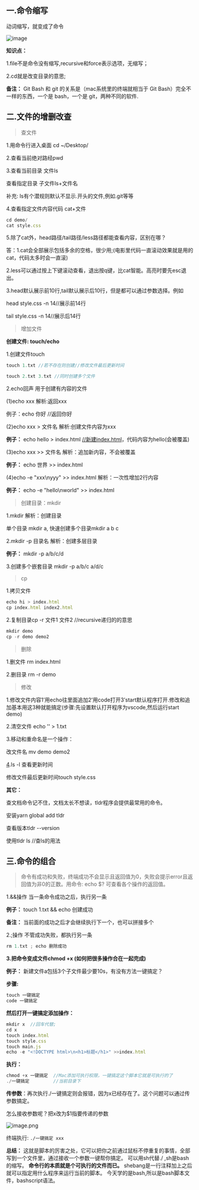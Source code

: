 ## **一.命令缩写**

动词缩写，就变成了命令

![image](https://upload-images.jianshu.io/upload_images/21487050-8980442a6672bb54.jpg?imageMogr2/auto-orient/strip%7CimageView2/2/w/1240)

**知识点：**

1.file不是命令没有缩写,recursive和force表示选项，无缩写；

2.cd就是改变目录的意思;

**备注：**
Git Bash 和 git 的关系是（mac系统里的终端就相当于 Git Bash）完全不一样的东西，一个是 bash，一个是 git，两种不同的软件.

## **二.文件的增删改查**
> 查文件

1.用命令行进入桌面 cd ~/Desktop/

2.查看当前绝对路经pwd

3.查看当前目录 文件ls

查看指定目录 子文件ls+文件名

补充: ls有个潜规则默认不显示.开头的文件,例如.git等等

4.查看指定文件内容代码 cat+文件

```js
cd demo/
cat style.css
```

5.除了cat外，head路径/tail路径/less路径都能查看内容，区别在哪？

答：1.cat会全部展示包括多余的空格，很少用;(电影里代码一直滚动效果就是用的cat，代码太多时会一直滚)

2.less可以通过按上下键滚动查看，退出按q键，比cat智能。高亮时要先esc退出。

3.head默认展示前10行,tail默认展示后10行，但是都可以通过参数选择。例如

head style.css -n 14//展示前14行

tail style.css -n 14//展示后14行

> 增加文件

**创建文件: touch/echo**

1.创建文件touch
```js
touch 1.txt //若不存在则创建//修改文件最后更新时间

touch 2.txt 3.txt //同时创建多个文件
```
2.echo回声 用于创建有内容的文件

(1)echo xxx 解析:返回xxx

例子：echo 你好 //返回你好

(2)echo xxx > 文件名 解析:创建文件内容为xxx

**例子：**
echo hello > index.html [//新建index.html](https://link.zhihu.com/?target=https%3A//xn--index-gq2j210b.html/)，代码内容为hello(会被覆盖)

(3)echo xxx >> 文件名 解析：追加新内容，不会被覆盖

**例子：**
echo 世界 >> index.html

(4)echo -e "xxx\nyyy" >> index.html 解析：一次性增加2行内容

**例子：**
echo -e "hello\nworld" >> index.html

> 创建目录：mkdir

1.mkdir 解析：创建目录

单个目录 mkdir a, 快速创建多个目录mkdir a b c

2.mkdir -p 目录名 解析：创建多层目录

**例子：**
mkdir -p a/b/c/d

3.创建多个嵌套目录 mkdir -p a/b/c a/d/c

> cp

1.拷贝文件

```js
echo hi > index.html
cp index.html index2.html            
```

2.复制目录cp -r 文件1 文件2 //recursive递归的的意思

```js
mkdir demo
cp -r demo demo2  
```

> 删除

1.删文件 rm index.html

2.删目录 rm -r demo

> 修改

1.修改文件内容1’用echo往里面追加2’用code打开3’start默认程序打开.修改和追加基本用这3种就能搞定(步骤:先设置默认打开程序为vscode,然后运行start demo)

2.清空文件 echo '' > 1.txt

3.移动和重命名是一个操作：

改文件名 mv demo demo2

[4](https://link.zhihu.com/?target=http%3A//4.ls/).ls -l 查看更新时间

修改文件最后更新时间touch style.css

**其它：**

查文档命令记不住，文档太长不想读，tldr程序会提供最常用的命令。

安装yarn global add tldr

查看版本tldr --version

使用tldr ls //查ls的用法

## **三.命令的组合**

> 命令有成功和失败，终端成功不会显示且返回值为0，失败会提示error且返回值为非0的正数。用命令: echo $? 可查看各个操作的返回值。

1.&&操作 当一条命令成功之后，执行另一条

**例子：**
touch 1.txt && echo 创建成功

**备注：**
当前面的成功之后才会继续执行下一个，也可以拼接多个

2.;操作 不管成功失败，都执行另一条

```js
rm 1.txt ; echo 删除成功
```

**3.把命令变成文件chmod +x (如何把很多操作合在一起完成)**

**例子：**
新建文件a包括3个子文件最少要10s，有没有方法一键搞定？

**步骤:**

```js
touch 一键搞定
code 一键搞定
```

**然后打开一键搞定添加操作：**

```js
mkdir x  //回车代替;
cd x 
touch index.html
touch style.css
touch main.js
echo -e "<!DOCTYPE html>\n<h1>标题</h1>" >>index.html 
```

**执行：**

```js
chmod +x 一键搞定  //Mac添加可执行权限，一键搞定这个脚本它就是可执行的了    
./一键搞定         //当前目录下
```

**传参数**：再次执行./一键搞定则会报错，因为x已经存在了。这个问题可以通过传参数搞定。

怎么接收参数呢？把x改为$1指要传递的参数

![image.png](https://upload-images.jianshu.io/upload_images/21487050-1e0e1d761ee530b0.png?imageMogr2/auto-orient/strip%7CimageView2/2/w/1240)


终端执行: `./一键搞定 xxx`


**总结：**
这就是脚本的厉害之处，它可以把你之前通过鼠标不停重复的事情，全部写到一个文件里，通过接收一个参数一键帮你搞定。
可以用sh代替./ ,sh是bash的缩写。 **命令行的本质就是个可执行的文件而已。** 
shebang是一行注释加上之后就可以指定用什么程序来运行当前的脚本。
今天学的是bash,所以是bash脚本文件，bashscript语法。
